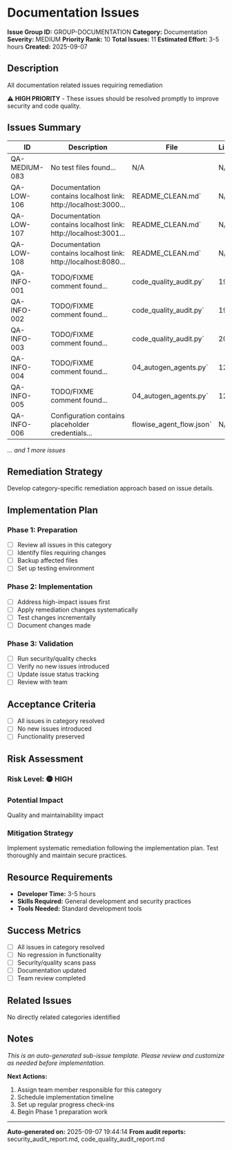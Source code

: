 # Documentation Issues

**Issue Group ID:** GROUP-DOCUMENTATION
**Category:** Documentation
**Severity:** MEDIUM
**Priority Rank:** 10
**Total Issues:** 11
**Estimated Effort:** 3-5 hours
**Created:** 2025-09-07

## Description

All documentation related issues requiring remediation

⚠️ **HIGH PRIORITY** - These issues should be resolved promptly to improve security and code quality.

## Issues Summary

| ID | Description | File | Line | Status |
|-----|-------------|------|------|--------|
| QA-MEDIUM-083 | No test files found... | N/A | N/A | open |
| QA-LOW-106 | Documentation contains localhost link: http://localhost:3000... | README_CLEAN.md` | N/A | open |
| QA-LOW-107 | Documentation contains localhost link: http://localhost:3001... | README_CLEAN.md` | N/A | open |
| QA-LOW-108 | Documentation contains localhost link: http://localhost:8080... | README_CLEAN.md` | N/A | open |
| QA-INFO-001 | TODO/FIXME comment found... | code_quality_audit.py` | 195 | open |
| QA-INFO-002 | TODO/FIXME comment found... | code_quality_audit.py` | 196 | open |
| QA-INFO-003 | TODO/FIXME comment found... | code_quality_audit.py` | 200 | open |
| QA-INFO-004 | TODO/FIXME comment found... | 04_autogen_agents.py` | 123 | open |
| QA-INFO-005 | TODO/FIXME comment found... | 04_autogen_agents.py` | 125 | open |
| QA-INFO-006 | Configuration contains placeholder credentials... | flowise_agent_flow.json` | N/A | open |

*... and 1 more issues*


## Remediation Strategy

Develop category-specific remediation approach based on issue details.

## Implementation Plan

### Phase 1: Preparation
- [ ] Review all issues in this category
- [ ] Identify files requiring changes
- [ ] Backup affected files
- [ ] Set up testing environment

### Phase 2: Implementation
- [ ] Address high-impact issues first
- [ ] Apply remediation changes systematically
- [ ] Test changes incrementally
- [ ] Document changes made

### Phase 3: Validation
- [ ] Run security/quality checks
- [ ] Verify no new issues introduced
- [ ] Update issue status tracking
- [ ] Review with team

## Acceptance Criteria

- [ ] All issues in category resolved
- [ ] No new issues introduced
- [ ] Functionality preserved

## Risk Assessment

### Risk Level: 🟡 HIGH

### Potential Impact
Quality and maintainability impact

### Mitigation Strategy
Implement systematic remediation following the implementation plan. Test thoroughly and maintain secure practices.

## Resource Requirements

- **Developer Time:** 3-5 hours
- **Skills Required:** General development and security practices
- **Tools Needed:** Standard development tools

## Success Metrics

- [ ] All issues in category resolved
- [ ] No regression in functionality
- [ ] Security/quality scans pass
- [ ] Documentation updated
- [ ] Team review completed

## Related Issues

No directly related categories identified

## Notes

*This is an auto-generated sub-issue template. Please review and customize as needed before implementation.*

**Next Actions:**
1. Assign team member responsible for this category
2. Schedule implementation timeline
3. Set up regular progress check-ins
4. Begin Phase 1 preparation work

---

**Auto-generated on:** 2025-09-07 19:44:14
**From audit reports:** security_audit_report.md, code_quality_audit_report.md
